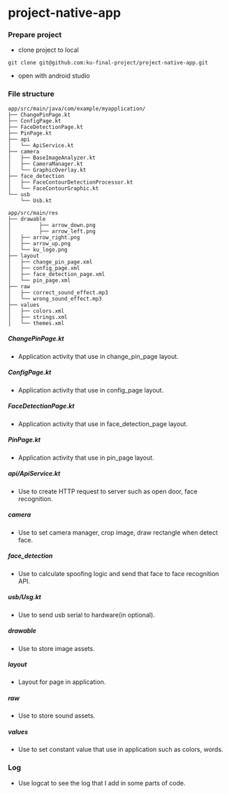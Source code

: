 # project-native-app

### Prepare project
- clone project to local
```shell
git clone git@github.com:ku-final-project/project-native-app.git
```

- open with android studio

### File structure
```
app/src/main/java/com/example/myapplication/
├── ChangePinPage.kt
├── ConfigPage.kt
├── FaceDetectionPage.kt
├── PinPage.kt
├── api
│   └── ApiService.kt
├── camera
│   ├── BaseImageAnalyzer.kt
│   ├── CameraManager.kt
│   └── GraphicOverlay.kt
├── face_detection
│   ├── FaceContourDetectionProcessor.kt
│   └── FaceContourGraphic.kt
└── usb
    └── Usb.kt
```

```
app/src/main/res
├── drawable
│         ├── arrow_down.png
│         ├── arrow_left.png
│   ├── arrow_right.png
│   ├── arrow_up.png
│   └── ku_logo.png
├── layout
│   ├── change_pin_page.xml
│   ├── config_page.xml
│   ├── face_detection_page.xml
│   └── pin_page.xml
├── raw
│   ├── correct_sound_effect.mp3
│   └── wrong_sound_effect.mp3
├── values
│   ├── colors.xml
│   ├── strings.xml
│   └── themes.xml
```

##### ChangePinPage.kt
- Application activity that use in change_pin_page layout.

##### ConfigPage.kt
- Application activity that use in config_page layout.

##### FaceDetectionPage.kt
- Application activity that use in face_detection_page layout.

##### PinPage.kt
- Application activity that use in pin_page layout.

##### api/ApiService.kt
- Use to create HTTP request to server such as open door, face recognition.

##### camera
- Use to set camera manager, crop image, draw rectangle when detect face.

##### face_detection
- Use to calculate spoofing logic and send that face to face recognition API.

##### usb/Usg.kt
- Use to send usb serial to hardware(in optional).

##### drawable
- Use to store image assets.

##### layout
- Layout for page in application.

##### raw
- Use to store sound assets.

##### values
- Use to set constant value that use in application such as colors, words.

### Log
- Use logcat to see the log that I add in some parts of code.
